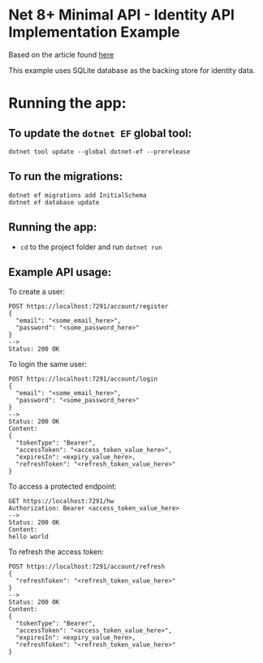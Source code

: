 # Net 8+ Minimal API - Identity API Implementation Example

Based on the article found [here](https://andrewlock.net/exploring-the-dotnet-8-preview-introducing-the-identity-api-endpoints/)

This example uses SQLite database as the backing store for identity data.

# Running the app:
## To update the `dotnet EF` global tool:
```
dotnet tool update --global dotnet-ef --prerelease
```

## To run the migrations:
```shell
dotnet ef migrations add InitialSchema
dotnet ef database update
```

## Running the app:
- `cd` to the project folder and run `dotnet run`

## Example API usage:

To create a user:
```
POST https://localhost:7291/account/register
{
  "email": "<some_email_here>",
  "password": "<some_password_here>"
}
-->
Status: 200 OK
```

To login the same user:
```
POST https://localhost:7291/account/login
{
  "email": "<some_email_here>",
  "password": "<some_password_here>"
}
-->
Status: 200 OK
Content:
{
  "tokenType": "Bearer",
  "accessToken": "<access_token_value_here>",
  "expiresIn": <expiry_value_here>,
  "refreshToken": "<refresh_token_value_here>"
}
```

To access a protected endpoint:
```
GET https://localhost:7291/hw
Authorization: Bearer <access_token_value_here>
-->
Status: 200 OK
Content:
hello world
```

To refresh the access token:
```
POST https://localhost:7291/account/refresh
{
  "refreshToken": "<refresh_token_value_here>"
}
-->
Status: 200 OK
Content:
{
  "tokenType": "Bearer",
  "accessToken": "<access_token_value_here>",
  "expiresIn": <expiry_value_here>,
  "refreshToken": "<refresh_token_value_here>"
}
```
